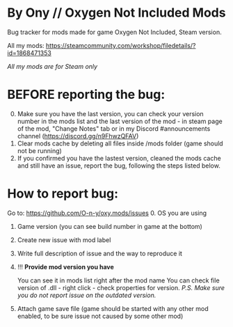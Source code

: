 # By Ony // Oxygen Not Included Mods
Bug tracker for mods made for game Oxygen Not Included, Steam version.

All my mods: 
https://steamcommunity.com/workshop/filedetails/?id=1868471353

_All my mods are for Steam only_

# BEFORE reporting the bug:
0. Make sure you have the last version, you can check your version number in the mods list and the last version of the mod - in steam page of the mod, "Change Notes" tab or in my Discord #announcements channel (https://discord.gg/n9FhwzQFAV)
1. Clear mods cache by deleting all files inside /mods folder (game should not be running)
2. If you confirmed you have the lastest version, cleaned the mods cache and still have an issue, report the bug, following the steps listed below.


# How to report bug:

Go to: https://github.com/O-n-y/oxy.mods/issues
0. OS you are using

1. Game version (you can see build number in game at the bottom)

2. Create new issue with mod label

3. Write full description of issue and the way to reproduce it

4. !!! **Provide mod version you have**
   
   You can see it in mods list right after the mod name
   You can check file version of .dll - right click - check properties for version.
   *P.S. Make sure you do not report issue on the outdated version.*

5. Attach game save file (game should be started with any other mod enabled, to be sure issue not caused by some other mod)

